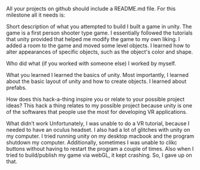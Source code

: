 All your projects on github should include a README.md file. For this milestone all it needs is:

Short description of what you attempted to build
I built a game in unity. The game is a first person shooter type game. I essentially followed the tutorials that unity provided that helped me modify the game to my own liking. I added a room to the game and moved some level objects. I learned how to alter appearances of specific objects, such as the object's color and shape.


Who did what (if you worked with someone else)
I worked by myself.


What you learned
I learned the basics of unity. Most importantly, I learned about the basic layout of unity and how to create objects. I learned about prefabs. 

How does this hack-a-thing inspire you or relate to your possible project ideas?
This hack a thing relates to my possible project because unity is one of the softwares that people use the most for developing VR applications.


What didn’t work
Unfortunately, I was unable to do a VR tutorial, because I needed to have an oculus headset. I also had a lot of glitches with unity on my computer. I tried running unity on my desktop macbook and the program shutdown my computer. Additionally, sometimes I was unable to clikc buttons without having to restart the program a couple of times. Also when I tried to build/publish my game via webGL, it kept crashing. So, I gave up on that. 